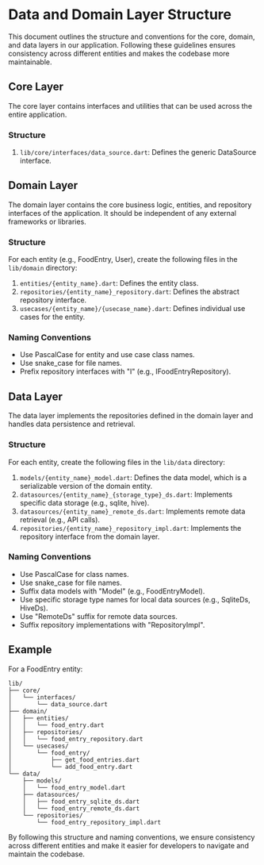 # Data and Domain Layer Structure

This document outlines the structure and conventions for the core, domain, and data layers in our application. Following these guidelines ensures consistency across different entities and makes the codebase more maintainable.

## Core Layer

The core layer contains interfaces and utilities that can be used across the entire application.

### Structure

1. `lib/core/interfaces/data_source.dart`: Defines the generic DataSource interface.

## Domain Layer

The domain layer contains the core business logic, entities, and repository interfaces of the application. It should be independent of any external frameworks or libraries.

### Structure

For each entity (e.g., FoodEntry, User), create the following files in the `lib/domain` directory:

1. `entities/{entity_name}.dart`: Defines the entity class.
2. `repositories/{entity_name}_repository.dart`: Defines the abstract repository interface.
3. `usecases/{entity_name}/{usecase_name}.dart`: Defines individual use cases for the entity.

### Naming Conventions

- Use PascalCase for entity and use case class names.
- Use snake_case for file names.
- Prefix repository interfaces with "I" (e.g., IFoodEntryRepository).

## Data Layer

The data layer implements the repositories defined in the domain layer and handles data persistence and retrieval.

### Structure

For each entity, create the following files in the `lib/data` directory:

1. `models/{entity_name}_model.dart`: Defines the data model, which is a serializable version of the domain entity.
2. `datasources/{entity_name}_{storage_type}_ds.dart`: Implements specific data storage (e.g., sqlite, hive).
3. `datasources/{entity_name}_remote_ds.dart`: Implements remote data retrieval (e.g., API calls).
4. `repositories/{entity_name}_repository_impl.dart`: Implements the repository interface from the domain layer.

### Naming Conventions

- Use PascalCase for class names.
- Use snake_case for file names.
- Suffix data models with "Model" (e.g., FoodEntryModel).
- Use specific storage type names for local data sources (e.g., SqliteDs, HiveDs).
- Use "RemoteDs" suffix for remote data sources.
- Suffix repository implementations with "RepositoryImpl".

## Example

For a FoodEntry entity:

```
lib/
├── core/
│   └── interfaces/
│       └── data_source.dart
├── domain/
│   ├── entities/
│   │   └── food_entry.dart
│   ├── repositories/
│   │   └── food_entry_repository.dart
│   └── usecases/
│       └── food_entry/
│           ├── get_food_entries.dart
│           └── add_food_entry.dart
└── data/
    ├── models/
    │   └── food_entry_model.dart
    ├── datasources/
    │   ├── food_entry_sqlite_ds.dart
    │   └── food_entry_remote_ds.dart
    └── repositories/
        └── food_entry_repository_impl.dart
```

By following this structure and naming conventions, we ensure consistency across different entities and make it easier for developers to navigate and maintain the codebase.